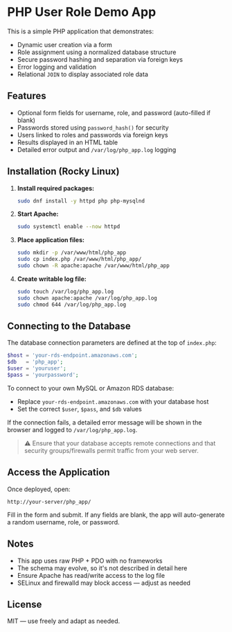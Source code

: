 # PHP User Role Demo App

This is a simple PHP application that demonstrates:

- Dynamic user creation via a form
- Role assignment using a normalized database structure
- Secure password hashing and separation via foreign keys
- Error logging and validation
- Relational `JOIN` to display associated role data

## Features

- Optional form fields for username, role, and password (auto-filled if blank)
- Passwords stored using `password_hash()` for security
- Users linked to roles and passwords via foreign keys
- Results displayed in an HTML table
- Detailed error output and `/var/log/php_app.log` logging

## Installation (Rocky Linux)

1. **Install required packages:**

   ```bash
   sudo dnf install -y httpd php php-mysqlnd
   ```

2. **Start Apache:**

   ```bash
   sudo systemctl enable --now httpd
   ```

3. **Place application files:**

   ```bash
   sudo mkdir -p /var/www/html/php_app
   sudo cp index.php /var/www/html/php_app/
   sudo chown -R apache:apache /var/www/html/php_app
   ```

4. **Create writable log file:**

   ```bash
   sudo touch /var/log/php_app.log
   sudo chown apache:apache /var/log/php_app.log
   sudo chmod 644 /var/log/php_app.log
   ```

## Connecting to the Database

The database connection parameters are defined at the top of `index.php`:

```php
$host = 'your-rds-endpoint.amazonaws.com';
$db   = 'php_app';
$user = 'youruser';
$pass = 'yourpassword';
```

To connect to your own MySQL or Amazon RDS database:

- Replace `your-rds-endpoint.amazonaws.com` with your database host
- Set the correct `$user`, `$pass`, and `$db` values

If the connection fails, a detailed error message will be shown in the browser and logged to `/var/log/php_app.log`.

> ⚠️ Ensure that your database accepts remote connections and that security groups/firewalls permit traffic from your web server.

## Access the Application

Once deployed, open:

```
http://your-server/php_app/
```

Fill in the form and submit. If any fields are blank, the app will auto-generate a random username, role, or password.

## Notes

- This app uses raw PHP + PDO with no frameworks
- The schema may evolve, so it's not described in detail here
- Ensure Apache has read/write access to the log file
- SELinux and firewalld may block access — adjust as needed

## License

MIT — use freely and adapt as needed.

